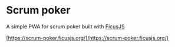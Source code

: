 # Scrum poker

A simple PWA for scrum poker built with [FicusJS](https://www.ficusjs.org)

[https://scrum-poker.ficusjs.org/](https://scrum-poker.ficusjs.org/)
